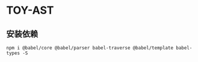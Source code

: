 # TOY-AST

## 安装依赖
```
npm i @babel/core @babel/parser babel-traverse @babel/template babel-types -S
```

